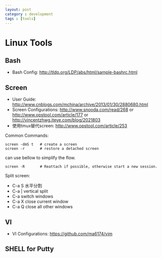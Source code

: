 ```yaml
---
layout: post
category : development
tags : [tools]
---
```


# Linux Tools

## Bash

* Bash Config: http://tldp.org/LDP/abs/html/sample-bashrc.html

## Screen
* User Guide: http://www.cnblogs.com/mchina/archive/2013/01/30/2880680.html
* Screen Configurations: http://www.snooda.com/read/268 or http://www.opstool.com/article/177 or http://vincentzhwg.iteye.com/blog/2021803
* 使用tmux替代screen: http://www.opstool.com/article/253

Common Commands:

    screen -dmS t   # create a screen
    screen -r       # restore a detached screen

can use bellow to simplify the flow.

    screen -R       # Reattach if possible, otherwise start a new session.

Split screen:
* C-a S         水平分割
* C-a |         vertical split
* C-a <tab>     switch windows
* C-a X         close current window
* C-a Q         close all other windows

## VI
* VI Configurations: https://github.com/ma6174/vim

## SHELL for Putty

